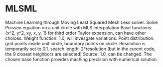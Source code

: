# MLSML
Machine Learning through Moving Least Squared Mesh Less solver.
Solve Poisson equation on a unit circle with MLS interpolation
Base functions: {x^2, y^2, xy, x, y, 1} for third order Taylor expansion, can have other choices.
Weight function: 1.0, will invesgate variations.
Point distribution: grid points inside unit circle, boundary points on circle.
Resolution is temporarily set to 0.1.
search length: 2*resolution (but in the curent code, the 9 closest neighbors are selected)
Source: 1.0, can be changed. The chosen base function provides maching precision with numerical solution.
